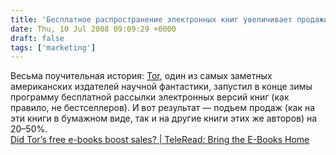 ```yaml
---
title: 'Бесплатное распространение электронных книг увеличивает продажи бумажных'
date: Thu, 10 Jul 2008 09:09:29 +0000
draft: false
tags: ['marketing']
---
```


Весьма поучительная история: [Tor](http://tor.com/), один из самых заметных американских издателей научной фантастики, запустил в конце зимы программу бесплатной рассылки электронных версий книг (как правило, не бестселлеров). И вот результат — подъем продаж (как на эти книги в бумажном виде, так и на другие книги этих же авторов) на 20–50%.  
[Did Tor’s free e-books boost sales? | TeleRead: Bring the E-Books Home](http://www.teleread.org/blog/2008/07/10/did-tors-free-ebooks-affect-sales/)
